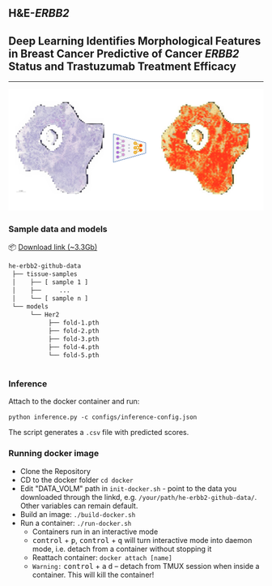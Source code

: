 ## **H&E-*ERBB2***

## Deep Learning Identifies Morphological Features in Breast Cancer Predictive of Cancer *ERBB2* Status and Trastuzumab Treatment Efficacy

___

![](misc/view.png)

### Sample data and models
📦 [Download link (~3.3Gb)](https://www.dropbox.com/sh/mi0hixo1l18j128/AADDz2jX9JSRbkciGFdm7rBDa?dl=1)

```
he-erbb2-github-data
 ├── tissue-samples
 │    ├── [ sample 1 ]
 │    ├──     ...
 │    └── [ sample n ]
 └── models
      └── Her2
           ├── fold-1.pth
           ├── fold-2.pth
           ├── fold-3.pth
           ├── fold-4.pth
           └── fold-5.pth
    
```

### Inference
Attach to the docker container and run:
```
python inference.py -c configs/inference-config.json
```
The script generates a `.csv` file with predicted scores.


### Running docker image
- Clone the Repository
- CD to the docker folder `cd docker`
- Edit "DATA_VOLM" path in `init-docker.sh` - point to the data you downloaded through the linkd, e.g. `/your/path/he-erbb2-github-data/`. Other variables can remain default.
- Build an image: `./build-docker.sh`
- Run a container: `./run-docker.sh`
  - Containers run in an interactive mode
  - <kbd>control</kbd> + <kbd>p</kbd>, <kbd>control</kbd> + <kbd>q</kbd> will turn interactive mode into daemon mode, i.e. detach from a container without stopping it
  - Reattach container: `docker attach [name]`
  - `Warning:` <kbd>control</kbd> + <kbd>a</kbd> <kbd>d</kbd> – detach from TMUX session when inside a container. This will kill the container!